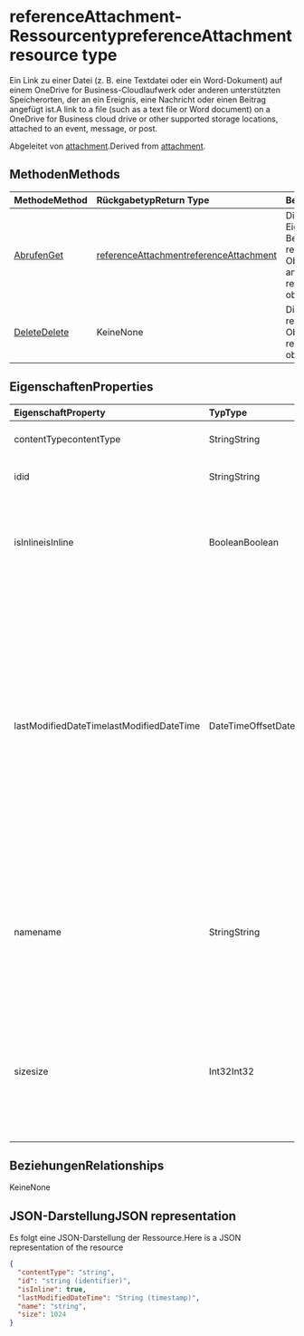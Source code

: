 # <a name="referenceattachment-resource-type"></a><span data-ttu-id="e04a5-101">referenceAttachment-Ressourcentyp</span><span class="sxs-lookup"><span data-stu-id="e04a5-101">referenceAttachment resource type</span></span>

<span data-ttu-id="e04a5-102">Ein Link zu einer Datei (z. B. eine Textdatei oder ein Word-Dokument) auf einem OneDrive for Business-Cloudlaufwerk oder anderen unterstützten Speicherorten, der an ein Ereignis, eine Nachricht oder einen Beitrag angefügt ist.</span><span class="sxs-lookup"><span data-stu-id="e04a5-102">A link to a file (such as a text file or Word document) on a OneDrive for Business cloud drive or other supported storage locations, attached to an event, message, or post.</span></span>

<span data-ttu-id="e04a5-103">Abgeleitet von [attachment](attachment.md).</span><span class="sxs-lookup"><span data-stu-id="e04a5-103">Derived from [attachment](attachment.md).</span></span>

## <a name="methods"></a><span data-ttu-id="e04a5-104">Methoden</span><span class="sxs-lookup"><span data-stu-id="e04a5-104">Methods</span></span>

| <span data-ttu-id="e04a5-105">Methode</span><span class="sxs-lookup"><span data-stu-id="e04a5-105">Method</span></span>       | <span data-ttu-id="e04a5-106">Rückgabetyp</span><span class="sxs-lookup"><span data-stu-id="e04a5-106">Return Type</span></span>  |<span data-ttu-id="e04a5-107">Beschreibung</span><span class="sxs-lookup"><span data-stu-id="e04a5-107">Description</span></span>|
|:---------------|:--------|:----------|
|[<span data-ttu-id="e04a5-108">Abrufen</span><span class="sxs-lookup"><span data-stu-id="e04a5-108">Get</span></span>](../api/attachment_get.md) | [<span data-ttu-id="e04a5-109">referenceAttachment</span><span class="sxs-lookup"><span data-stu-id="e04a5-109">referenceAttachment</span></span>](referenceattachment.md) |<span data-ttu-id="e04a5-110">Dient zum Lesen der Eigenschaften und der Beziehungen des referenceAttachment-Objekts.</span><span class="sxs-lookup"><span data-stu-id="e04a5-110">Read properties and relationships of referenceAttachment object.</span></span>|
|[<span data-ttu-id="e04a5-111">Delete</span><span class="sxs-lookup"><span data-stu-id="e04a5-111">Delete</span></span>](../api/attachment_delete.md) | <span data-ttu-id="e04a5-112">Keine</span><span class="sxs-lookup"><span data-stu-id="e04a5-112">None</span></span> |<span data-ttu-id="e04a5-113">Dient zum Löschen des referenceAttachment-Objekts.</span><span class="sxs-lookup"><span data-stu-id="e04a5-113">Delete referenceAttachment object.</span></span> |

## <a name="properties"></a><span data-ttu-id="e04a5-114">Eigenschaften</span><span class="sxs-lookup"><span data-stu-id="e04a5-114">Properties</span></span>
| <span data-ttu-id="e04a5-115">Eigenschaft</span><span class="sxs-lookup"><span data-stu-id="e04a5-115">Property</span></span>     | <span data-ttu-id="e04a5-116">Typ</span><span class="sxs-lookup"><span data-stu-id="e04a5-116">Type</span></span>   |<span data-ttu-id="e04a5-117">Beschreibung</span><span class="sxs-lookup"><span data-stu-id="e04a5-117">Description</span></span>|
|:---------------|:--------|:----------|
|<span data-ttu-id="e04a5-118">contentType</span><span class="sxs-lookup"><span data-stu-id="e04a5-118">contentType</span></span>|<span data-ttu-id="e04a5-119">String</span><span class="sxs-lookup"><span data-stu-id="e04a5-119">String</span></span>|<span data-ttu-id="e04a5-120">Der Inhaltstyp der Anlage.</span><span class="sxs-lookup"><span data-stu-id="e04a5-120">The content type of the attachment.</span></span>|
|<span data-ttu-id="e04a5-121">id</span><span class="sxs-lookup"><span data-stu-id="e04a5-121">id</span></span>|<span data-ttu-id="e04a5-122">String</span><span class="sxs-lookup"><span data-stu-id="e04a5-122">String</span></span>|<span data-ttu-id="e04a5-p101">Die Anlagen-ID.  Schreibgeschützt.</span><span class="sxs-lookup"><span data-stu-id="e04a5-p101">The attachment ID.  Read-only.</span></span>|
|<span data-ttu-id="e04a5-125">isInline</span><span class="sxs-lookup"><span data-stu-id="e04a5-125">isInline</span></span>|<span data-ttu-id="e04a5-126">Boolean</span><span class="sxs-lookup"><span data-stu-id="e04a5-126">Boolean</span></span>|<span data-ttu-id="e04a5-127">Wird auf „true“ festgelegt, wenn die Anlage inline im Text des einbettenden Objekts angezeigt wird.</span><span class="sxs-lookup"><span data-stu-id="e04a5-127">Set to true if the attachment appears inline in the body of the embedding object.</span></span>|
|<span data-ttu-id="e04a5-128">lastModifiedDateTime</span><span class="sxs-lookup"><span data-stu-id="e04a5-128">lastModifiedDateTime</span></span>|<span data-ttu-id="e04a5-129">DateTimeOffset</span><span class="sxs-lookup"><span data-stu-id="e04a5-129">DateTimeOffset</span></span>|<span data-ttu-id="e04a5-p102">Datum und Uhrzeit der letzten Änderung der Anlage. Der Timestamp-Typ stellt die Datums- und Uhrzeitinformationen mithilfe des ISO 8601-Formats dar und wird immer in UTC-Zeit angegeben. Mitternacht UTC-Zeit am 1. Januar 2014 würde z. B. wie folgt aussehen: `'2014-01-01T00:00:00Z'`</span><span class="sxs-lookup"><span data-stu-id="e04a5-p102">The date and time when the attachment was last modified. The Timestamp type represents date and time information using ISO 8601 format and is always in UTC time. For example, midnight UTC on Jan 1, 2014 would look like this: `'2014-01-01T00:00:00Z'`</span></span>|
|<span data-ttu-id="e04a5-133">name</span><span class="sxs-lookup"><span data-stu-id="e04a5-133">name</span></span>|<span data-ttu-id="e04a5-134">String</span><span class="sxs-lookup"><span data-stu-id="e04a5-134">String</span></span>|<span data-ttu-id="e04a5-p103">Der Text, der unter dem Symbol angezeigt wird, das die eingebettete Anlage darstellt. Dies muss nicht der tatsächliche Dateiname sein.</span><span class="sxs-lookup"><span data-stu-id="e04a5-p103">The text that is displayed below the icon representing the embedded attachment. This does not need to be the actual file name.</span></span>|
|<span data-ttu-id="e04a5-137">size</span><span class="sxs-lookup"><span data-stu-id="e04a5-137">size</span></span>|<span data-ttu-id="e04a5-138">Int32</span><span class="sxs-lookup"><span data-stu-id="e04a5-138">Int32</span></span>|<span data-ttu-id="e04a5-139">Die Größe der Metadaten, die in der Nachricht für die Anlage gespeichert sind, in Byte.</span><span class="sxs-lookup"><span data-stu-id="e04a5-139">The size of the metadata that is stored on the message for the attachment in bytes.</span></span> <span data-ttu-id="e04a5-140">Dieser Wert gibt nicht die Größe der tatsächlichen Datei an.</span><span class="sxs-lookup"><span data-stu-id="e04a5-140">This value does not indicate the size of the actual file.</span></span>|

## <a name="relationships"></a><span data-ttu-id="e04a5-141">Beziehungen</span><span class="sxs-lookup"><span data-stu-id="e04a5-141">Relationships</span></span>
<span data-ttu-id="e04a5-142">Keine</span><span class="sxs-lookup"><span data-stu-id="e04a5-142">None</span></span>



## <a name="json-representation"></a><span data-ttu-id="e04a5-143">JSON-Darstellung</span><span class="sxs-lookup"><span data-stu-id="e04a5-143">JSON representation</span></span>

<span data-ttu-id="e04a5-144">Es folgt eine JSON-Darstellung der Ressource.</span><span class="sxs-lookup"><span data-stu-id="e04a5-144">Here is a JSON representation of the resource</span></span>

<!--{
  "blockType": "resource",
  "optionalProperties": [],
  "baseType": "microsoft.graph.attachment",
  "@odata.type": "microsoft.graph.referenceAttachment"
}-->

```json
{
  "contentType": "string",
  "id": "string (identifier)",
  "isInline": true,
  "lastModifiedDateTime": "String (timestamp)",
  "name": "string",
  "size": 1024
}

```

<!-- uuid: 8fcb5dbc-d5aa-4681-8e31-b001d5168d79
2015-10-25 14:57:30 UTC -->
<!-- {
  "type": "#page.annotation",
  "description": "referenceAttachment resource",
  "keywords": "",
  "section": "documentation",
  "tocPath": ""
}-->
